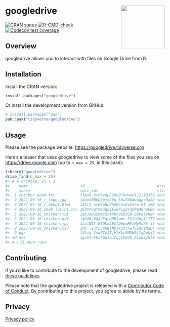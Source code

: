 
<!-- README.md is generated from README.Rmd. Please edit that file -->

# googledrive <a href="https://googledrive.tidyverse.org"><img src="man/figures/logo.png" align="right" height="138" /></a>

<!-- badges: start -->

[![CRAN
status](https://www.r-pkg.org/badges/version/googledrive)](https://CRAN.R-project.org/package=googledrive)
[![R-CMD-check](https://github.com/tidyverse/googledrive/actions/workflows/R-CMD-check.yaml/badge.svg)](https://github.com/tidyverse/googledrive/actions/workflows/R-CMD-check.yaml)
[![Codecov test
coverage](https://codecov.io/gh/tidyverse/googledrive/branch/main/graph/badge.svg)](https://app.codecov.io/gh/tidyverse/googledrive?branch=main)
<!-- badges: end -->

## Overview

googledrive allows you to interact with files on Google Drive from R.

## Installation

Install the CRAN version:

``` r
install.packages("googledrive")
```

Or install the development version from GitHub:

``` r
# install.packages("pak")
pak::pak("tidyverse/googledrive")
```

## Usage

Please see the package website: <https://googledrive.tidyverse.org>

Here’s a teaser that uses googledrive to view some of the files you see
on <https://drive.google.com> (up to `n_max = 25`, in this case):

``` r
library("googledrive")
drive_find(n_max = 25)
#> # A dribble: 25 × 3
#>    name                       id                                drive_resource
#>    <chr>                      <drv_id>                          <list>        
#>  1 chicken_poem.txt           1lAxO_zr06v6pL6dyQJ9duwH1j2ztQ3lB <named list>  
#>  2 2021-09-16_r_logo.jpg      1dandXB0QZpjeGQq_56wTXKNwaqgsOa9D <named list>  
#>  3 2021-09-16_r_about.html    1XfCI_orH4oNUZh06C4w6vXtno-BT_zmZ <named list>  
#>  4 2021-09-16_imdb_latin1.csv 163YPvqYmGuqQiEwEFLg2s1URq4EnpkBw <named list>  
#>  5 2021-09-16_chicken.txt     1axJz8GSmecSnaYBx0Sb3Gb-SXVaTzKw7 <named list>  
#>  6 2021-09-16_chicken.pdf     14Hd6_VQAeEgcwBBJamc-FUlnXhp117T2 <named list>  
#>  7 2021-09-16_chicken.jpg     1aslW1T-B8UKzAEotDWpmRFaMyMux5-it <named list>  
#>  8 2021-09-16_chicken.csv     1Mj--zJYZJSMKsNVjk2tYFef5LnCsNoDT <named list>  
#>  9 pqr                        143iq-CswFTwJTjVfKkcFMDW0jYqDeUj2 <named list>  
#> 10 mno                        1gcUTnFbsF6uioJrLCsVQ78_F1wEzyNtI <named list>  
#> # ℹ 15 more rows
```

## Contributing

If you’d like to contribute to the development of googledrive, please
read [these
guidelines](https://googledrive.tidyverse.org/CONTRIBUTING.html).

Please note that the googledrive project is released with a [Contributor
Code of
Conduct](https://googledrive.tidyverse.org/CODE_OF_CONDUCT.html). By
contributing to this project, you agree to abide by its terms.

## Privacy

[Privacy policy](https://www.tidyverse.org/google_privacy_policy)
